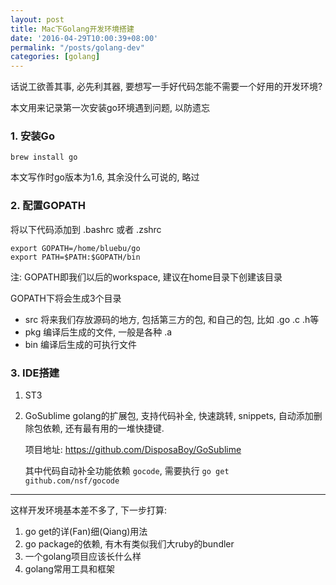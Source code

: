```yaml
---
layout: post
title: Mac下Golang开发环境搭建
date: '2016-04-29T10:00:39+08:00'
permalink: "/posts/golang-dev"
categories: [golang]
---
```


话说工欲善其事, 必先利其器, 要想写一手好代码怎能不需要一个好用的开发环境?

本文用来记录第一次安装go环境遇到问题, 以防遗忘

### 1. 安装Go

```shell
brew install go
```

本文写作时go版本为1.6, 其余没什么可说的, 略过

### 2. 配置GOPATH

将以下代码添加到 .bashrc 或者 .zshrc

```shell
export GOPATH=/home/bluebu/go
export PATH=$PATH:$GOPATH/bin
```

注: GOPATH即我们以后的workspace, 建议在home目录下创建该目录

GOPATH下将会生成3个目录

* src 将来我们存放源码的地方, 包括第三方的包, 和自己的包, 比如 .go .c .h等
* pkg 编译后生成的文件, 一般是各种 .a
* bin 编译后生成的可执行文件

### 3. IDE搭建

1. ST3

2. GoSublime golang的扩展包, 支持代码补全, 快速跳转, snippets, 自动添加删除包依赖, 还有最有用的一堆快捷键.

    项目地址: https://github.com/DisposaBoy/GoSublime

    其中代码自动补全功能依赖 `gocode`, 需要执行 `go get github.com/nsf/gocode`

-------

这样开发环境基本差不多了, 下一步打算:

1. go get的详(Fan)细(Qiang)用法
2. go package的依赖, 有木有类似我们大ruby的bundler
3. 一个golang项目应该长什么样
4. golang常用工具和框架
